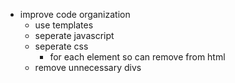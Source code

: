 - improve code organization
  - use templates
  - seperate javascript
  - seperate css 
    - for each element so can remove from html
  - remove unnecessary divs
